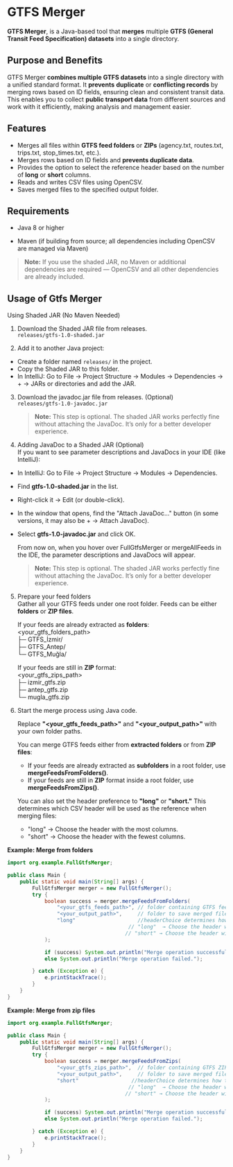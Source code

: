 # GTFS Merger

**GTFS Merger**, is a Java-based tool that **merges** multiple **GTFS (General Transit Feed Specification) datasets** into a single directory.

## Purpose and Benefits  
GTFS Merger **combines multiple GTFS datasets** into a single directory with a unified standard format. It **prevents** **duplicate** or **conflicting records** by merging rows based on ID fields, ensuring clean and consistent transit data. This enables you to collect **public transport data** from different sources and work with it efficiently, making analysis and management easier.

## Features
- Merges all files within **GTFS feed folders** or **ZIPs** (agency.txt, routes.txt, trips.txt, stop_times.txt, etc.).  
- Merges rows based on ID fields and **prevents duplicate data**.  
- Provides the option to select the reference header based on the number of **long** or **short** columns.
- Reads and writes CSV files using OpenCSV.
- Saves merged files to the specified output folder.


## Requirements

-  Java 8 or higher

-  Maven (if building from source; all dependencies including OpenCSV are managed via Maven)

  > **Note:** If you use the shaded JAR, no Maven or additional dependencies are required — OpenCSV and all other dependencies are already included.
  
## Usage of Gtfs Merger
 Using Shaded JAR (No Maven Needed)
 1. Download the Shaded JAR file from releases.  
 `releases/gtfs-1.0-shaded.jar`

2. Add it to another Java project:

- Create a folder named `releases/` in the project.
- Copy the Shaded JAR to this folder.  
- In IntelliJ: Go to File → Project Structure → Modules → Dependencies → + → JARs or directories and add the JAR.

3. Download the javadoc.jar file from releases. (Optional)     
 `releases/gtfs-1.0-javadoc.jar`
  
   > **Note:** This step is optional. The shaded JAR works perfectly fine without attaching the JavaDoc. It’s only for a better developer experience.
4. Adding JavaDoc to a Shaded JAR  (Optional)  
   If you want to see parameter descriptions and JavaDocs in your IDE (like IntelliJ):
- In IntelliJ: Go to File → Project Structure → Modules → Dependencies.

- Find **gtfs-1.0-shaded.jar** in the list.

- Right-click it → Edit (or double-click).

- In the window that opens, find the "Attach JavaDoc..." button (in some versions, it may also be + → Attach JavaDoc).

- Select **gtfs-1.0-javadoc.jar** and click OK.

  From now on, when you hover over FullGtfsMerger or mergeAllFeeds in the IDE, the parameter descriptions and JavaDocs will appear.  
  
  > **Note:** This step is optional. The shaded JAR works perfectly fine without attaching the JavaDoc. It’s only for a better developer experience.
5. Prepare your feed folders  
 Gather all your GTFS feeds under one root folder. Feeds can be either **folders** or **ZIP files**.  

   If your feeds are already extracted as **folders**:  
            <your_gtfs_folders_path>   
                     ├─ GTFS_İzmir/  
                     ├─ GTFS_Antep/  
                     └─ GTFS_Muğla/
      
   If your feeds are still in **ZIP** format:  
            <your_gtfs_zips_path>  
                     ├─ izmir_gtfs.zip  
                     ├─ antep_gtfs.zip  
                     └─ mugla_gtfs.zip  
      

 6. Start the merge process using Java code.
    
    Replace  **"<your_gtfs_feeds_path>"** and  **"<your_output_path>"** with your own folder paths.
       
    You can merge GTFS feeds either from **extracted folders** or from **ZIP files**:       
     - If your feeds are already extracted as **subfolders** in a root folder, use **mergeFeedsFromFolders()**.     
     - If your feeds are still in **ZIP** format inside a root folder, use **mergeFeedsFromZips()**.
       
    You can also set the header preference to **"long"** or **"short."** This determines which CSV header will be used as the reference when merging files:    
      - "long"  → Choose the header with the most columns.      
      - "short" → Choose the header with the fewest columns.    

**Example: Merge from folders**
```java
import org.example.FullGtfsMerger;

public class Main {
    public static void main(String[] args) {
        FullGtfsMerger merger = new FullGtfsMerger();
        try {
            boolean success = merger.mergeFeedsFromFolders(
                "<your_gtfs_feeds_path>", // folder containing GTFS feed folders
                "<your_output_path>",     // folder to save merged files
                "long"                    //headerChoice determines how the reference header is chosen:
                                       // "long"  → Choose the header with the most columns.
                                      // "short" → Choose the header with the fewest columns.
            );

            if (success) System.out.println("Merge operation successful.");
            else System.out.println("Merge operation failed.");

        } catch (Exception e) {
            e.printStackTrace();
        }
    }
}
  ```
**Example: Merge from zip files**
```java
import org.example.FullGtfsMerger;

public class Main {
    public static void main(String[] args) {
        FullGtfsMerger merger = new FullGtfsMerger();
        try {
            boolean success = merger.mergeFeedsFromZips(
                "<your_gtfs_zips_path>",  // folder containing GTFS ZIP files
                "<your_output_path>",     // folder to save merged files
                "short"                 //headerChoice determines how the reference header is chosen:
                                       // "long"  → Choose the header with the most columns.
                                      // "short" → Choose the header with the fewest columns.
            );

            if (success) System.out.println("Merge operation successful.");
            else System.out.println("Merge operation failed.");

        } catch (Exception e) {
            e.printStackTrace();
        }
    }
}
